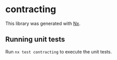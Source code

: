 # contracting

This library was generated with [Nx](https://nx.dev).

## Running unit tests

Run `nx test contracting` to execute the unit tests.
